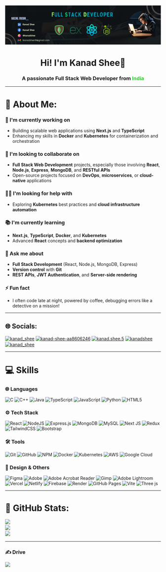 ![logo](https://github.com/KanadShee-18/KanadShee-18/blob/main/Copy%20of%20Black%20Minimal%20Business%20Personal%20Profile%20Linkedin%20Banner.png)

<h1 align="center">Hi! I'm Kanad Shee👋 </h1>
<h3 align="center">A passionate Full Stack Web Developer from <span style="color: #32cd32;">India</span></h3>

<hr>

# 💫 About Me:

### 🚀 I'm currently working on
- Building scalable web applications using **Next.js** and **TypeScript**
- Enhancing my skills in **Docker** and **Kubernetes** for containerization and orchestration

### 🤝 I'm looking to collaborate on
- **Full Stack Web Development** projects, especially those involving **React**, **Node.js**, **Express**, **MongoDB**, and **RESTful APIs**
- Open-source projects focused on **DevOps**, **microservices**, or **cloud-native** applications

### 🙋‍♂️ I'm looking for help with
- Exploring **Kubernetes** best practices and **cloud infrastructure automation**

### 📚 I'm currently learning
- **Next.js**, **TypeScript**, **Docker**, and **Kubernetes**
- Advanced **React** concepts and **backend optimization**

### 💬 Ask me about
- **Full Stack Development** (React, Node.js, MongoDB, Express)
- **Version control** with **Git**
- **REST APIs**, **JWT Authentication**, and **Server-side rendering**

### ⚡ Fun fact
- I often code late at night, powered by coffee, debugging errors like a detective on a mission!

<hr>

## 🌐 Socials:
<p align="left">
<a href="https://twitter.com/kanad_shee" target="blank"><img align="center" src="https://raw.githubusercontent.com/rahuldkjain/github-profile-readme-generator/master/src/images/icons/Social/twitter.svg" alt="kanad_shee" height="30" width="40" /></a>
<a href="https://linkedin.com/in/kanad-shee-aa8606246" target="blank"><img align="center" src="https://raw.githubusercontent.com/rahuldkjain/github-profile-readme-generator/master/src/images/icons/Social/linked-in-alt.svg" alt="kanad-shee-aa8606246" height="30" width="40" /></a>
<a href="https://fb.com/kanad.shee.5" target="blank"><img align="center" src="https://raw.githubusercontent.com/rahuldkjain/github-profile-readme-generator/master/src/images/icons/Social/facebook.svg" alt="kanad.shee.5" height="30" width="40" /></a>
<a href="https://instagram.com/kanadshee" target="blank"><img align="center" src="https://raw.githubusercontent.com/rahuldkjain/github-profile-readme-generator/master/src/images/icons/Social/instagram.svg" alt="kanadshee" height="30" width="40" /></a>
<a href="https://www.leetcode.com/kanad_shee" target="blank"><img align="center" src="https://raw.githubusercontent.com/rahuldkjain/github-profile-readme-generator/master/src/images/icons/Social/leet-code.svg" alt="kanad_shee" height="30" width="40" /></a>
</p>

<hr>

# 💻 Skills

### 🌐 Languages
![C](https://img.shields.io/badge/c-%2300599C.svg?style=for-the-badge&logo=c&logoColor=white) 
![C++](https://img.shields.io/badge/c++-%2300599C.svg?style=for-the-badge&logo=c%2B%2B&logoColor=white) 
![Java](https://img.shields.io/badge/java-%23ED8B00.svg?style=for-the-badge&logo=openjdk&logoColor=white)
![TypeScript](https://img.shields.io/badge/typescript-3670A0?style=for-the-badge&logo=typescript&logoColor=white)
![JavaScript](https://img.shields.io/badge/javascript-%23323330.svg?style=for-the-badge&logo=javascript&logoColor=%23F7DF1E) 
![Python](https://img.shields.io/badge/python-3670A0?style=for-the-badge&logo=python&logoColor=ffdd54) 
![HTML5](https://img.shields.io/badge/html5-%23E34F26.svg?style=for-the-badge&logo=html5&logoColor=white) 

### ⚙️ Tech Stack
![React](https://img.shields.io/badge/react-%2320232a.svg?style=for-the-badge&logo=react&logoColor=%2361DAFB) 
![NodeJS](https://img.shields.io/badge/node.js-6DA55F?style=for-the-badge&logo=node.js&logoColor=white) 
![Express.js](https://img.shields.io/badge/express.js-%23404d59.svg?style=for-the-badge&logo=express&logoColor=%2361DAFB) 
![MongoDB](https://img.shields.io/badge/MongoDB-%234ea94b.svg?style=for-the-badge&logo=mongodb&logoColor=white) 
![MySQL](https://img.shields.io/badge/mysql-4479A1.svg?style=for-the-badge&logo=mysql&logoColor=white) 
![Next JS](https://img.shields.io/badge/Next-black?style=for-the-badge&logo=next.js&logoColor=white) 
![Redux](https://img.shields.io/badge/redux-%23593d88.svg?style=for-the-badge&logo=redux&logoColor=white) 
![TailwindCSS](https://img.shields.io/badge/tailwindcss-%2338B2AC.svg?style=for-the-badge&logo=tailwind-css&logoColor=white) 
![Bootstrap](https://img.shields.io/badge/bootstrap-%238511FA.svg?style=for-the-badge&logo=bootstrap&logoColor=white) 

### 🛠️ Tools
![Git](https://img.shields.io/badge/git-%23F05033.svg?style=for-the-badge&logo=git&logoColor=white) 
![GitHub](https://img.shields.io/badge/github-%23121011.svg?style=for-the-badge&logo=github&logoColor=white) 
![NPM](https://img.shields.io/badge/NPM-%23CB3837.svg?style=for-the-badge&logo=npm&logoColor=white) 
![Docker](https://img.shields.io/badge/docker-%232496ED.svg?style=for-the-badge&logo=docker&logoColor=white) 
![Kubernetes](https://img.shields.io/badge/kubernetes-%23326ce5.svg?style=for-the-badge&logo=kubernetes&logoColor=white) 
![AWS](https://img.shields.io/badge/AWS-%23FF9900.svg?style=for-the-badge&logo=amazon-aws&logoColor=white) 
![Google Cloud](https://img.shields.io/badge/GoogleCloud-%234285F4.svg?style=for-the-badge&logo=google-cloud&logoColor=white) 

### 🎨 Design & Others
![Figma](https://img.shields.io/badge/figma-%23F24E1E.svg?style=for-the-badge&logo=figma&logoColor=white) 
![Adobe](https://img.shields.io/badge/adobe-%23FF0000.svg?style=for-the-badge&logo=adobe&logoColor=white) 
![Adobe Acrobat Reader](https://img.shields.io/badge/Adobe%20Acrobat%20Reader-EC1C24.svg?style=for-the-badge&logo=Adobe%20Acrobat%20Reader&logoColor=white) 
![Gimp](https://img.shields.io/badge/Gimp-657D8B?style=for-the-badge&logo=gimp&logoColor=FFFFFF) 
![Adobe Lightroom](https://img.shields.io/badge/Adobe%20Lightroom-31A8FF.svg?style=for-the-badge&logo=Adobe%20Lightroom&logoColor=white) 
![Vercel](https://img.shields.io/badge/vercel-%23000000.svg?style=for-the-badge&logo=vercel&logoColor=white) 
![Netlify](https://img.shields.io/badge/netlify-%23000000.svg?style=for-the-badge&logo=netlify&logoColor=#00C7B7) 
![Firebase](https://img.shields.io/badge/firebase-%23039BE5.svg?style=for-the-badge&logo=firebase) 
![Render](https://img.shields.io/badge/Render-%46E3B7.svg?style=for-the-badge&logo=render&logoColor=white) 
![GitHub Pages](https://img.shields.io/badge/github%20pages-121013?style=for-the-badge&logo=github&logoColor=white) 
![Vite](https://img.shields.io/badge/vite-%23646CFF.svg?style=for-the-badge&logo=vite&logoColor=white) 
![Three js](https://img.shields.io/badge/threejs-black?style=for-the-badge&logo=three.js&logoColor=white) 


<hr>

# 🎁 GitHub Stats:
![](https://github-readme-stats.vercel.app/api?username=KanadShee-18&theme=tokyonight&hide_border=true&include_all_commits=false&count_private=false)<br/>
![](https://github-readme-streak-stats.herokuapp.com/?user=KanadShee-18&theme=tokyonight&hide_border=true)<br/>
![](https://github-readme-stats.vercel.app/api/top-langs/?username=KanadShee-18&theme=tokyonight&hide_border=true&include_all_commits=false&count_private=false&layout=compact)

<hr>

### ✍️ Drive
![](https://quotes-github-readme.vercel.app/api?type=horizontal&theme=tokyonight)



<!-- Proudly created with GPRM ( https://gprm.itsvg.in ) -->
